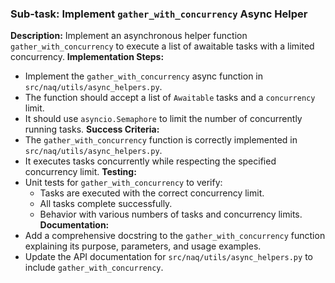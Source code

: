 ### Sub-task: Implement `gather_with_concurrency` Async Helper
**Description:** Implement an asynchronous helper function `gather_with_concurrency` to execute a list of awaitable tasks with a limited concurrency.
**Implementation Steps:**
- Implement the `gather_with_concurrency` async function in `src/naq/utils/async_helpers.py`.
- The function should accept a list of `Awaitable` tasks and a `concurrency` limit.
- It should use `asyncio.Semaphore` to limit the number of concurrently running tasks.
**Success Criteria:**
- The `gather_with_concurrency` function is correctly implemented in `src/naq/utils/async_helpers.py`.
- It executes tasks concurrently while respecting the specified concurrency limit.
**Testing:**
- Unit tests for `gather_with_concurrency` to verify:
    - Tasks are executed with the correct concurrency limit.
    - All tasks complete successfully.
    - Behavior with various numbers of tasks and concurrency limits.
**Documentation:**
- Add a comprehensive docstring to the `gather_with_concurrency` function explaining its purpose, parameters, and usage examples.
- Update the API documentation for `src/naq/utils/async_helpers.py` to include `gather_with_concurrency`.